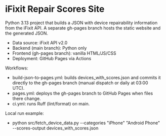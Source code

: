 # iFixit Repair Scores Site

Python 3.13 project that builds a JSON with device repairability information from the iFixit API. A separate gh-pages branch hosts the static website and the generated JSON.

- Data source: iFixit API v2.0
- Backend (main branch): Python only
- Frontend (gh-pages branch): vanilla HTML/JS/CSS
- Deployment: GitHub Pages via Actions

Workflows:
- build-json-to-pages.yml: builds devices_with_scores.json and commits it directly to the gh-pages branch (manual dispatch or daily at 03:00 UTC).
- pages.yml: deploys the gh-pages branch to GitHub Pages when files there change.
- ci.yml: runs Ruff (lint/format) on main.

Local run example:
- python src/fetch_device_data.py --categories "iPhone" "Android Phone" --scores-output devices_with_scores.json

